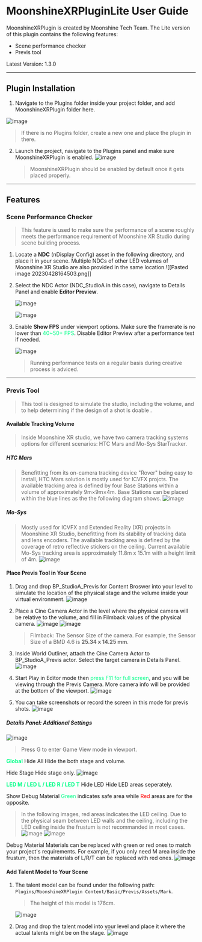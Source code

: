 # MoonshineXRPluginLite User Guide

MoonshineXRPlugin is created by Moonshine Tech Team.
The Lite version of this plugin contains the following features:
- Scene performance checker
- Previs tool

Latest Version: 1.3.0

---

## Plugin Installation
1. Navigate to the Plugins folder inside your project folder, and add MoonshineXRPlugin folder here.

![image](https://github.com/MSUnreal/MoonshineXR_PartnerGuidePackage/blob/main/UserGuide/_Attachments/Img_MSXRPluiginUserGuide_000.png?raw=true)
   > If there is no Plugins folder, create a new one and place the plugin in there.

2. Launch the project, navigate to the Plugins panel and make sure MoonshineXRPlugin is enabled. 
![image](https://github.com/MSUnreal/MoonshineXR_PartnerGuidePackage/blob/main/UserGuide/_Attachments/Img_MSXRPluiginUserGuide_001.png?raw=true)
   > MoonshineXRPlugin should be enabled by default once it gets placed properly.

---

## Features

### Scene Performance Checker
> This feature is used to make sure the performance of a scene roughly meets the performance requirement of Moonshine XR Studio during scene building process.

1. Locate a **NDC** (nDisplay Config) asset in the following directory, and place it in your scene.
   Multiple NDCs of other LED volumes of Moonshine XR Studio are also provided in the same location.![[Pasted image 20230428164503.png]]
2. Select the NDC Actor (NDC_StudioA in this case), navigate to Details Panel and enable **Editor Preview**.
   
   ![image](https://github.com/MSUnreal/MoonshineXR_PartnerGuidePackage/blob/main/UserGuide/_Attachments/Img_MSXRPluiginUserGuide_003.png?raw=true)
   
   ![image](https://github.com/MSUnreal/MoonshineXR_PartnerGuidePackage/blob/main/UserGuide/_Attachments/Img_MSXRPluiginUserGuide_004.png?raw=true)
   
3. Enable **Show FPS** under viewport options. Make sure the framerate is no lower than <font style="color: #00ff88">40~50+ FPS</font>. Disable Editor Preview after a performance test if needed.
   
   ![image](https://github.com/MSUnreal/MoonshineXR_PartnerGuidePackage/blob/main/UserGuide/_Attachments/Img_MSXRPluiginUserGuide_005.png?raw=true)
   > Running performance tests on a regular basis during creative process is adviced.
   

---

### Previs Tool
> This tool is designed to simulate the studio, including the volume, and to help  determining if the design of a shot is doable .

#### Available Tracking Volume
>Inside Moonshine XR studio, we have two camera tracking systems options for different scenarios: HTC Mars and Mo-Sys StarTracker.

##### HTC Mars
> Benefitting from its on-camera tracking device "Rover" being easy to install, HTC Mars solution is mostly used for ICVFX projcts. The available tracking area is defined by four Base Stations within a volume of approximately 9m×9m×4m. Base Stations can be placed within the blue lines as the the following diagram shows. 
![image](https://github.com/MSUnreal/MoonshineXR_PartnerGuidePackage/blob/main/UserGuide/_Attachments/Img_MSXRPluiginUserGuide_006.png?raw=true)
##### Mo-Sys
> Mostly used for ICVFX and Extended Reality (XR) projects in Moonshine XR Studio, benefitting from its stability of tracking data and lens encoders. The available tracking area is defined by the coverage of retro reflective stickers on the ceiling. Current available Mo-Sys tracking area is approximately 11.8m x 15.1m with a height limit of 4m.
![image](https://github.com/MSUnreal/MoonshineXR_PartnerGuidePackage/blob/main/UserGuide/_Attachments/Img_MSXRPluiginUserGuide_007.png?raw=true)

#### Place Previs Tool in Your Scene
1. Drag and drop BP_StudioA_Previs for Content Broswer into your level to simulate the location of the physical stage and the volume inside your virtual environment.
   ![image](https://github.com/MSUnreal/MoonshineXR_PartnerGuidePackage/blob/main/UserGuide/_Attachments/Img_MSXRPluiginUserGuide_008.png?raw=true)
   
2. Place a Cine Camera Actor in the level where the physical camera will be relative to the volume, and fill in Filmback values of the physical camera.
   ![image](https://github.com/MSUnreal/MoonshineXR_PartnerGuidePackage/blob/main/UserGuide/_Attachments/Img_MSXRPluiginUserGuide_009.png?raw=true)
   ![image](https://github.com/MSUnreal/MoonshineXR_PartnerGuidePackage/blob/main/UserGuide/_Attachments/Img_MSXRPluiginUserGuide_010.png?raw=true)
   > Filmback: The Sensor Size of the camera. For example, the Sensor Size of a BMD 4.6 is **25.34 x 14.25 mm**.
   
3. Inside World Outliner, attach the Cine Camera Actor to BP_StudioA_Previs actor. Select the target camera in Details Panel. ![image](https://github.com/MSUnreal/MoonshineXR_PartnerGuidePackage/blob/main/UserGuide/_Attachments/Img_MSXRPluiginUserGuide_011.png?raw=true)
4. Start Play in Editor mode then <font style="color: #00ff88">press F11 for full screen</font>, and you will be viewing through the Previs Camera. More camera info will be provided at the bottom of the viewport.
   ![image](https://github.com/MSUnreal/MoonshineXR_PartnerGuidePackage/blob/main/UserGuide/_Attachments/Img_MSXRPluiginUserGuide_012.png?raw=true)
   
5. You can take screenshots or record the screen in this mode for previs shots.
![image](https://github.com/MSUnreal/MoonshineXR_PartnerGuidePackage/blob/main/UserGuide/_Attachments/Img_MSXRPluiginUserGuide_013.png?raw=true)
   
##### Details Panel: Additional Settings
![image](https://github.com/MSUnreal/MoonshineXR_PartnerGuidePackage/blob/main/UserGuide/_Attachments/Img_MSXRPluiginUserGuide_014.png?raw=true)

>Press G to enter Game View mode in viewport.

**<font style="color: #00ff88">Global</font>**
Hide All
	Hide the both stage and volume.

Hide Stage
	Hide stage only.
![image](https://github.com/MSUnreal/MoonshineXR_PartnerGuidePackage/blob/main/UserGuide/_Attachments/Img_MSXRPluiginUserGuide_015.png?raw=true)

**<font style="color: #00ff88">LED M / LED L / LED R / LED T</font>**
Hide LED
	Hide LED areas seperately.

Show Debug Material
	<font style="color: #00ff88">Green</font> indicates safe area while <font style="color: #ff0000">Red</font> areas are for the opposite.

>In the following images, red areas indicates the LED ceiling. Due to the physical seam between LED walls and the ceiling, including the LED ceiling inside the frustum is not recommanded in most cases.
![image](https://github.com/MSUnreal/MoonshineXR_PartnerGuidePackage/blob/main/UserGuide/_Attachments/Img_MSXRPluiginUserGuide_016_en.png?raw=true)
![image](https://github.com/MSUnreal/MoonshineXR_PartnerGuidePackage/blob/main/UserGuide/_Attachments/Img_MSXRPluiginUserGuide_017_en.png?raw=true)

Debug Material
	Materials can be replaced with green or red ones to match your project's requirements. For example, if you only need M area inside the frustum, then the materials of L/R/T can be replaced with red ones.
![image](https://github.com/MSUnreal/MoonshineXR_PartnerGuidePackage/blob/main/UserGuide/_Attachments/Img_MSXRPluiginUserGuide_018.png?raw=true)



#### Add Talent Model to Your Scene
1. The talent model can be found under the following path: 
	`Plugins/MoonshineXRPlugin Content/Basic/Previs/Assets/Mark`.
   > The height of this model is 176cm.
   
   ![image](https://github.com/MSUnreal/MoonshineXR_PartnerGuidePackage/blob/main/UserGuide/_Attachments/Img_MSXRPluiginUserGuide_019.png?raw=true)
2. Drag and drop the talent model into your level and place it where the actual talents might be on the stage. 
![image](https://github.com/MSUnreal/MoonshineXR_PartnerGuidePackage/blob/main/UserGuide/_Attachments/Img_MSXRPluiginUserGuide_020_en.png?raw=true)
